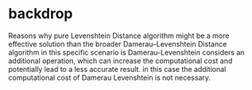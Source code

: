 # backdrop


Reasons why pure Levenshtein Distance algorithm might be a more effective solution than the broader 
Damerau–Levenshtein Distance algorithm in this specific scenario is Damerau-Levenshtein considers an additional operation, 
which can increase the computational cost and potentially lead to a less accurate result.
in this case the additional computational cost of Damerau Levenshtein is not necessary. 
